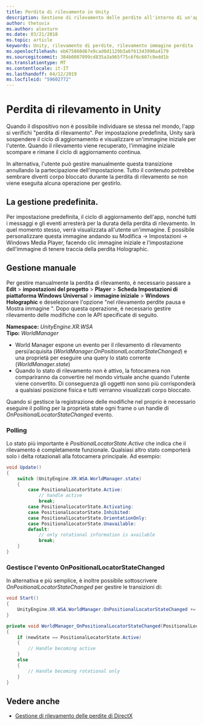 ```yaml
---
title: Perdita di rilevamento in Unity
description: Gestione di rilevamento delle perdite all'interno di un'app Unity.
author: thetuvix
ms.author: alexturn
ms.date: 03/21/2018
ms.topic: article
keywords: Unity, rilevamento di perdite, rilevamento immagine perdita
ms.openlocfilehash: eb675860d67e9cad0d1129b3a6f61343990a4179
ms.sourcegitcommit: 384b0087899cd835a3a965f75c6f6c607c9edd1b
ms.translationtype: MT
ms.contentlocale: it-IT
ms.lasthandoff: 04/12/2019
ms.locfileid: "59602772"
---
```

# <a name="tracking-loss-in-unity"></a>Perdita di rilevamento in Unity

Quando il dispositivo non è possibile individuare se stessa nel mondo, l'app si verifichi "perdita di rilevamento". Per impostazione predefinita, Unity sarà sospendere il ciclo di aggiornamento e visualizzare un'immagine iniziale per l'utente. Quando il rilevamento viene recuperato, l'immagine iniziale scompare e rimane il ciclo di aggiornamento continua.

In alternativa, l'utente può gestire manualmente questa transizione annullando la partecipazione dell'impostazione. Tutto il contenuto potrebbe sembrare diventi corpo bloccato durante la perdita di rilevamento se non viene eseguita alcuna operazione per gestirlo.

## <a name="default-handling"></a>La gestione predefinita.

Per impostazione predefinita, il ciclo di aggiornamento dell'app, nonché tutti i messaggi e gli eventi arresterà per la durata della perdita di rilevamento. In quel momento stesso, verrà visualizzata all'utente un'immagine. È possibile personalizzare questa immagine andando su Modifica -> Impostazioni -> Windows Media Player, facendo clic immagine iniziale e l'impostazione dell'immagine di tenere traccia della perdita Holographic.

## <a name="manual-handling"></a>Gestione manuale

Per gestire manualmente la perdita di rilevamento, è necessario passare a **Edit** > **impostazioni del progetto** > **Player**  >   **Scheda Impostazioni di piattaforma Windows Universal** > **immagine iniziale** > **Windows Holographic** e deselezionare l'opzione "nel rilevamento perdite pausa e Mostra immagine ". Dopo questa operazione, è necessario gestire rilevamento delle modifiche con le API specificate di seguito.

**Namespace:** *UnityEngine.XR.WSA*<br>
**Tipo:** *WorldManager*

* World Manager espone un evento per il rilevamento di rilevamento persi/acquisita (*WorldManager.OnPositionalLocatorStateChanged*) e una proprietà per eseguire una query lo stato corrente (*WorldManager.state*)
* Quando lo stato di rilevamento non è attivo, la fotocamera non compariranno da convertire nel mondo virtuale anche quando l'utente viene convertito. Di conseguenza gli oggetti non sono più corrisponderà a qualsiasi posizione fisica e tutti verranno visualizzati corpo bloccato.

Quando si gestisce la registrazione delle modifiche nel proprio è necessario eseguire il polling per la proprietà state ogni frame o un handle di *OnPositionalLocatorStateChanged* evento.

### <a name="polling"></a>Polling

Lo stato più importante è *PositionalLocatorState.Active* che indica che il rilevamento è completamente funzionale. Qualsiasi altro stato comporterà solo i delta rotazionali alla fotocamera principale. Ad esempio: 

```cs
void Update()
{
    switch (UnityEngine.XR.WSA.WorldManager.state)
    {
        case PositionalLocatorState.Active:
            // handle active
            break;
        case PositionalLocatorState.Activating:
        case PositionalLocatorState.Inhibited:
        case PositionalLocatorState.OrientationOnly:
        case PositionalLocatorState.Unavailable:
        default:
            // only rotational information is available
            break;
    }
}
```

### <a name="handling-the-onpositionallocatorstatechanged-event"></a>Gestisce l'evento OnPositionalLocatorStateChanged

In alternativa e più semplice, è inoltre possibile sottoscrivere *OnPositionalLocatorStateChanged* per gestire le transizioni di:

```cs
void Start()
{
    UnityEngine.XR.WSA.WorldManager.OnPositionalLocatorStateChanged += WorldManager_OnPositionalLocatorStateChanged;
}

private void WorldManager_OnPositionalLocatorStateChanged(PositionalLocatorState oldState, PositionalLocatorState newState)
{
    if (newState == PositionalLocatorState.Active)
    {
        // Handle becoming active
    }
    else
    {
        // Handle becoming rotational only
    }
}
```

## <a name="see-also"></a>Vedere anche
* [Gestione di rilevamento delle perdite di DirectX](coordinate-systems-in-directx.md#handling-tracking-loss)
